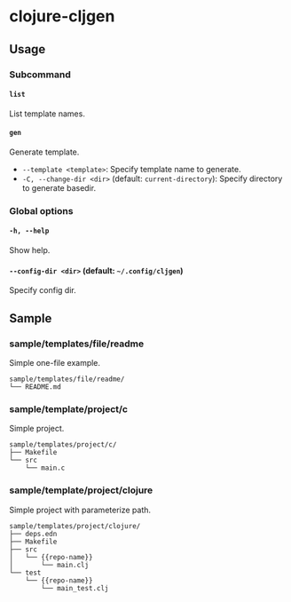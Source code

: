 # clojure-cljgen

## Usage
### Subcommand
#### `list`
List template names.

#### `gen`
Generate template.

- `--template <template>`: Specify template name to generate.
- `-C, --change-dir <dir>` (default: `current-directory`): Specify directory to generate basedir.

### Global options
#### `-h, --help`
Show help.

#### `--config-dir <dir>` (default: `~/.config/cljgen`)
Specify config dir.

## Sample
### sample/templates/file/readme
Simple one-file example.
```
sample/templates/file/readme/
└── README.md
```

### sample/template/project/c
Simple project.
```
sample/templates/project/c/
├── Makefile
└── src
    └── main.c
```

### sample/template/project/clojure
Simple project with parameterize path.
```
sample/templates/project/clojure/
├── deps.edn
├── Makefile
├── src
│   └── {{repo-name}}
│       └── main.clj
└── test
    └── {{repo-name}}
        └── main_test.clj
```
